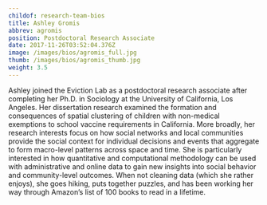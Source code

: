```yaml
---
childof: research-team-bios
title: Ashley Gromis
abbrev: agromis
position: Postdoctoral Research Associate
date: 2017-11-26T03:52:04.376Z
image: /images/bios/agromis_full.jpg
thumb: /images/bios/agromis_thumb.jpg
weight: 3.5
---
```

Ashley joined the Eviction Lab as a postdoctoral research associate after completing her Ph.D. in Sociology at the University of California, Los Angeles. Her dissertation research examined the formation and consequences of spatial clustering of children with non-medical exemptions to school vaccine requirements in California. More broadly, her research interests focus on how social networks and local communities provide the social context for individual decisions and events that aggregate to form macro-level patterns across space and time. She is particularly interested in how quantitative and computational methodology can be used with administrative and online data to gain new insights into social behavior and community-level outcomes. When not cleaning data (which she rather enjoys), she goes hiking, puts together puzzles, and has been working her way through Amazon’s list of 100 books to read in a lifetime.
